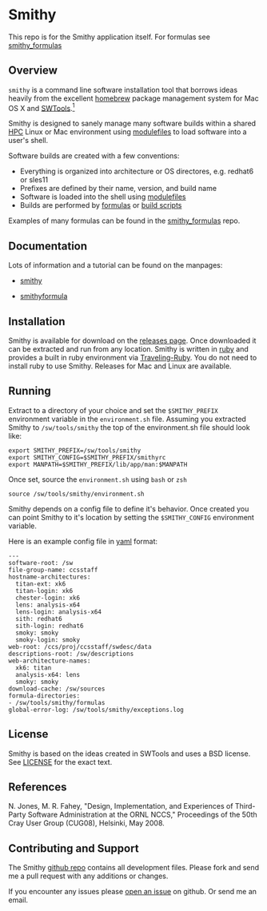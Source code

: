 Smithy
======


This repo is for the Smithy application itself. For formulas see
[smithy_formulas](https://github.com/AnthonyDiGirolamo/smithy_formulas)

Overview
--------

`smithy` is a command line software installation tool that borrows ideas heavily
from the excellent [homebrew](http://brew.sh/) package management system for Mac
OS X and
[SWTools](http://www.olcf.ornl.gov/center-projects/swtools/).[<sup>1</sup>](#smithy_ref1)

Smithy is designed to sanely manage many software builds within a shared
[HPC](http://en.wikipedia.org/wiki/High-performance_computing) Linux or Mac
environment using [modulefiles](http://modules.sourceforge.net/) to load
software into a user's shell.

Software builds are created with a few conventions:

- Everything is organized into architecture or OS directores, e.g. redhat6 or sles11
- Prefixes are defined by their name, version, and build name
- Software is loaded into the shell using [modulefiles](http://modules.sourceforge.net/)
- Builds are performed by [formulas](http://anthonydigirolamo.github.io/smithy/smithy.1.html#FORMULAS) or [build scripts](http://anthonydigirolamo.github.io/smithy/smithy.1.html#BUILD-SCRIPTS)

Examples of many formulas can be found in the
[smithy_formulas](https://github.com/AnthonyDiGirolamo/smithy_formulas) repo.

Documentation
-------------

Lots of information and a tutorial can be found on the manpages:

* [smithy](http://anthonydigirolamo.github.com/smithy/smithy.1.html?3)

* [smithyformula](http://anthonydigirolamo.github.com/smithy/smithyformula.5.html?3)

Installation
------------

Smithy is available for download on the [releases
page](https://github.com/AnthonyDiGirolamo/smithy/releases). Once downloaded it
can be extracted and run from any location. Smithy is written in
[ruby](https://www.ruby-lang.org/) and provides a built in ruby environment via
[Traveling-Ruby](http://phusion.github.io/traveling-ruby/). You do not need to
install ruby to use Smithy. Releases for Mac and Linux are available.

Running
-------

Extract to a directory of your choice and set the `$SMITHY_PREFIX` environment
variable in the `environment.sh` file. Assuming you extracted Smithy to
`/sw/tools/smithy` the top of the environment.sh file should look like:

    export SMITHY_PREFIX=/sw/tools/smithy
    export SMITHY_CONFIG=$SMITHY_PREFIX/smithyrc
    export MANPATH=$SMITHY_PREFIX/lib/app/man:$MANPATH

Once set, source the `environment.sh` using `bash` or `zsh`

    source /sw/tools/smithy/environment.sh

Smithy depends on a config file to define it's behavior. Once created you can
point Smithy to it's location by setting the `$SMITHY_CONFIG` environment
variable.

Here is an example config file in [yaml](http://yaml.org/) format:

    ---
    software-root: /sw
    file-group-name: ccsstaff
    hostname-architectures:
      titan-ext: xk6
      titan-login: xk6
      chester-login: xk6
      lens: analysis-x64
      lens-login: analysis-x64
      sith: redhat6
      sith-login: redhat6
      smoky: smoky
      smoky-login: smoky
    web-root: /ccs/proj/ccsstaff/swdesc/data
    descriptions-root: /sw/descriptions
    web-architecture-names:
      xk6: titan
      analysis-x64: lens
      smoky: smoky
    download-cache: /sw/sources
    formula-directories:
    - /sw/tools/smithy/formulas
    global-error-log: /sw/tools/smithy/exceptions.log

License
-------

Smithy is based on the ideas created in SWTools and uses a BSD license. See
[LICENSE](https://github.com/AnthonyDiGirolamo/smithy/blob/master/LICENSE) for
the exact text.

References
----------

<a name="smithy_ref1"></a>

<p>N. Jones, M. R. Fahey, "Design, Implementation, and Experiences of Third-Party Software Administration at the ORNL NCCS," Proceedings of the 50th Cray User Group (CUG08), Helsinki, May 2008.</p>

Contributing and Support
------------------------

The Smithy [github repo](https://github.com/AnthonyDiGirolamo/smithy) contains
all development files. Please fork and send me a pull request with any additions
or changes.

If you encounter any issues please [open an issue](https://github.com/AnthonyDiGirolamo/smithy/issues) on github. Or send me an email.

